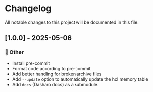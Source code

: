 # Changelog

All notable changes to this project will be documented in this file.

## [1.0.0] - 2025-05-06

### 💼 Other

- Install pre-commit
- Format code according to pre-commit
- Add better handling for broken archive files
- Add `--update` option to automatically update the hcl memory table
- Add `docs` (Dasharo docs) as a submodule.
